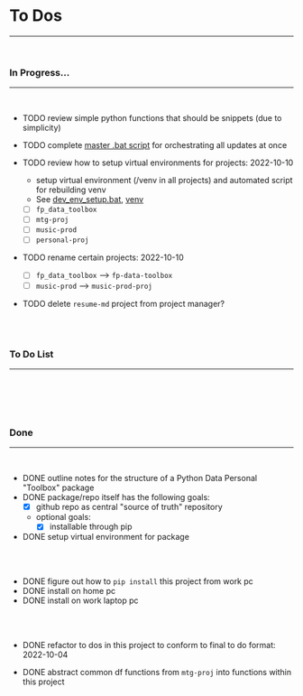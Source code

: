 # **To Dos**

---

<br>

### **In Progress...**

---

<br>

- TODO review simple python functions that should be snippets (due to simplicity)

- TODO complete [master .bat script](./scripts/batch/master_script.bat) for orchestrating all updates at once

- TODO review how to setup virtual environments for projects: 2022-10-10
    - setup virtual environment (/venv in all projects) and automated script for rebuilding venv
    - See [dev_env_setup.bat](dev_env_setup.bat), [venv](venv/)
    - [ ] `fp_data_toolbox`
    - [ ] `mtg-proj`
    - [ ] `music-prod`
    - [ ] `personal-proj`

- TODO rename certain projects: 2022-10-10
    - [ ] `fp_data_toolbox` --> `fp-data-toolbox`
    - [ ] `music-prod` --> `music-prod-proj`

- TODO delete `resume-md` project from project manager?

<br><br>

### **To Do List**

---

<br>

<br><br>

### **Done**

---

<br>

- DONE outline notes for the structure of a Python Data Personal "Toolbox" package
- DONE package/repo itself has the following goals:
    - [x] github repo as central "source of truth" repository
    - optional goals:
        - [x] installable through pip
- DONE setup virtual environment for package

<br><br>

- DONE figure out how to `pip install` this project from work pc
- DONE install on home pc
- DONE install on work laptop pc

<br><br>

- DONE refactor to dos in this project to conform to final to do format: 2022-10-04

- DONE abstract common df functions from `mtg-proj` into functions within this project

<br><br>
